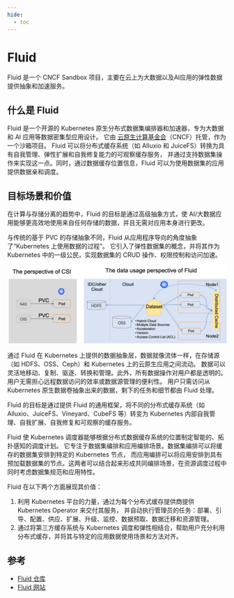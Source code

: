 ```yaml
---
hide:
  - toc
---
```


# Fluid

Fluid 是一个 CNCF Sandbox 项目，主要在云上为大数据以及AI应用的弹性数据提供抽象和加速服务。

## 什么是 Fluid

Fluid 是一个开源的 Kubernetes 原生分布式数据集编排器和加速器，专为大数据和 AI 应用等数据密集型应用设计。
它由 [云原生计算基金会](https://cncf.io/)（CNCF）托管，作为一个沙箱项目。
Fluid 可以将分布式缓存系统（如 Alluxio 和 JuiceFS）转换为具有自我管理、弹性扩展和自我修复能力的可观察缓存服务，
并通过支持数据集操作来实现这一点。同时，通过数据缓存位置信息，Fluid 可以为使用数据集的应用提供数据亲和调度。

## 目标场景和价值

在计算与存储分离的趋势中，Fluid 的目标是通过高级抽象方式，使 AI/大数据应用能够更高效地使用来自任何存储的数据，并且无需对应用本身进行更改。

与传统的基于 PVC 的存储抽象不同，Fluid 从应用程序导向的角度抽象了“Kubernetes 上使用数据的过程”。
它引入了弹性数据集的概念，并将其作为 Kubernetes 中的一级公民，实现数据集的 CRUD 操作、权限控制和访问加速。

![目标场景和价值](./images/fluid.png)

通过 Fluid 在 Kubernetes 上提供的数据抽象层，数据就像流体一样，在存储源（如 HDFS、OSS、Ceph）和 Kubernetes 上的云原生应用之间流动。
数据可以灵活地移动、复制、驱逐、转换和管理。此外，所有数据操作对用户都是透明的。用户无需担心远程数据访问的效率或数据源管理的便利性。
用户只需访问从 Kubernetes 原生数据卷抽象出来的数据，剩下的任务和细节都由 Fluid 处理。

Fluid 的目标是通过提供 Fluid 的通用框架，将不同的分布式缓存系统（如 Alluxio、JuiceFS、Vineyard、CubeFS 等）转变为 Kubernetes 内部自我管理、自我扩展、自我修复和可观察的缓存服务。

Fluid 使 Kubernetes 调度器能够根据分布式数据缓存系统的位置制定智能的、拓扑感知的调度计划。
它专注于数据集编排和应用编排场景。数据集编排可以将缓存的数据集安排到特定的 Kubernetes 节点，
而应用编排可以将应用安排到具有预加载数据集的节点。这两者可以结合起来形成共同编排场景，在资源调度过程中同时考虑数据集规范和应用特性。

Fluid 在以下两个方面展现其价值：

1. 利用 Kubernetes 平台的力量，通过为每个分布式缓存提供商提供 Kubernetes Operator 来交付其服务，
并自动执行管理员的任务：部署、引导、配置、供应、扩展、升级、监控、数据预取、数据迁移和资源管理。
2. 通过将第三方缓存系统与 Kubernetes 调度和弹性相结合，帮助用户充分利用分布式缓存，并将其与特定的应用数据使用场景和方法对齐。

## 参考

- [Fluid 仓库](https://github.com/fluid-cloudnative/fluid)
- [Fluid 网站](https://fluid-cloudnative.github.io/)
